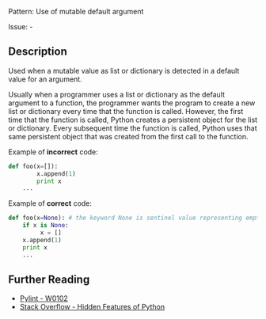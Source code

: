 Pattern: Use of mutable default argument

Issue: -

## Description

Used when a mutable value as list or dictionary is detected in a default value for an argument. 


Usually when a programmer uses a list or dictionary as the default argument to a function, the programmer wants the program to create a new list or dictionary every time that the function is called. However, the first time that the function is called, Python creates a persistent object for the list or dictionary. Every subsequent time the function is called, Python uses that same persistent object that was created from the first call to the function.


Example of **incorrect** code:

```python
def foo(x=[]):
        x.append(1)
        print x
    ...
```

Example of **correct** code:

```python
def foo(x=None): # the keyword None is sentinel value representing empty list
    if x is None:
         x = []
    x.append(1) 
    print x
    ...
```

## Further Reading

* [Pylint - W0102](http://pylint-messages.wikidot.com/messages:w0102)
* [Stack Overflow - Hidden Features of Python](http://stackoverflow.com/questions/101268/hidden-features-of-python#113198)
